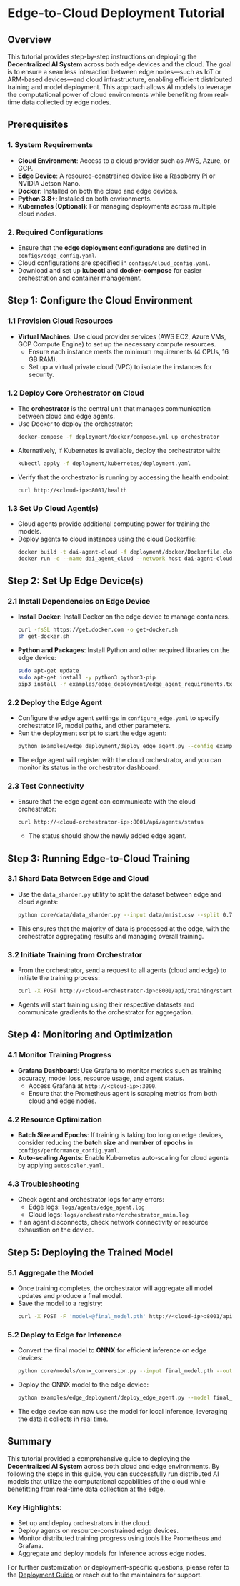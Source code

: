 # Edge-to-Cloud Deployment Tutorial

## Overview
This tutorial provides step-by-step instructions on deploying the **Decentralized AI System** across both edge devices and the cloud. The goal is to ensure a seamless interaction between edge nodes—such as IoT or ARM-based devices—and cloud infrastructure, enabling efficient distributed training and model deployment. This approach allows AI models to leverage the computational power of cloud environments while benefiting from real-time data collected by edge nodes.

## Prerequisites
### 1. System Requirements
- **Cloud Environment**: Access to a cloud provider such as AWS, Azure, or GCP.
- **Edge Device**: A resource-constrained device like a Raspberry Pi or NVIDIA Jetson Nano.
- **Docker**: Installed on both the cloud and edge devices.
- **Python 3.8+**: Installed on both environments.
- **Kubernetes (Optional)**: For managing deployments across multiple cloud nodes.

### 2. Required Configurations
- Ensure that the **edge deployment configurations** are defined in `configs/edge_config.yaml`.
- Cloud configurations are specified in `configs/cloud_config.yaml`.
- Download and set up **kubectl** and **docker-compose** for easier orchestration and container management.

## Step 1: Configure the Cloud Environment
### 1.1 Provision Cloud Resources
- **Virtual Machines**: Use cloud provider services (AWS EC2, Azure VMs, GCP Compute Engine) to set up the necessary compute resources.
  - Ensure each instance meets the minimum requirements (4 CPUs, 16 GB RAM).
  - Set up a virtual private cloud (VPC) to isolate the instances for security.

### 1.2 Deploy Core Orchestrator on Cloud
- The **orchestrator** is the central unit that manages communication between cloud and edge agents.
- Use Docker to deploy the orchestrator:
  ```sh
  docker-compose -f deployment/docker/compose.yml up orchestrator
  ```
- Alternatively, if Kubernetes is available, deploy the orchestrator with:
  ```sh
  kubectl apply -f deployment/kubernetes/deployment.yaml
  ```
- Verify that the orchestrator is running by accessing the health endpoint:
  ```
  curl http://<cloud-ip>:8001/health
  ```

### 1.3 Set Up Cloud Agent(s)
- Cloud agents provide additional computing power for training the models.
- Deploy agents to cloud instances using the cloud Dockerfile:
  ```sh
  docker build -t dai-agent-cloud -f deployment/docker/Dockerfile.cloud .
  docker run -d --name dai_agent_cloud --network host dai-agent-cloud
  ```

## Step 2: Set Up Edge Device(s)
### 2.1 Install Dependencies on Edge Device
- **Install Docker**: Install Docker on the edge device to manage containers.
  ```sh
  curl -fsSL https://get.docker.com -o get-docker.sh
  sh get-docker.sh
  ```
- **Python and Packages**: Install Python and other required libraries on the edge device:
  ```sh
  sudo apt-get update
  sudo apt-get install -y python3 python3-pip
  pip3 install -r examples/edge_deployment/edge_agent_requirements.txt
  ```

### 2.2 Deploy the Edge Agent
- Configure the edge agent settings in `configure_edge.yaml` to specify orchestrator IP, model paths, and other parameters.
- Run the deployment script to start the edge agent:
  ```sh
  python examples/edge_deployment/deploy_edge_agent.py --config examples/edge_deployment/configure_edge.yaml
  ```
- The edge agent will register with the cloud orchestrator, and you can monitor its status in the orchestrator dashboard.

### 2.3 Test Connectivity
- Ensure that the edge agent can communicate with the cloud orchestrator:
  ```sh
  curl http://<cloud-orchestrator-ip>:8001/api/agents/status
  ```
  - The status should show the newly added edge agent.

## Step 3: Running Edge-to-Cloud Training
### 3.1 Shard Data Between Edge and Cloud
- Use the `data_sharder.py` utility to split the dataset between edge and cloud agents:
  ```sh
  python core/data/data_sharder.py --input data/mnist.csv --split 0.7 --output-edge data/edge_data.csv --output-cloud data/cloud_data.csv
  ```
- This ensures that the majority of data is processed at the edge, with the orchestrator aggregating results and managing overall training.

### 3.2 Initiate Training from Orchestrator
- From the orchestrator, send a request to all agents (cloud and edge) to initiate the training process:
  ```sh
  curl -X POST http://<cloud-orchestrator-ip>:8001/api/training/start
  ```
- Agents will start training using their respective datasets and communicate gradients to the orchestrator for aggregation.

## Step 4: Monitoring and Optimization
### 4.1 Monitor Training Progress
- **Grafana Dashboard**: Use Grafana to monitor metrics such as training accuracy, model loss, resource usage, and agent status.
  - Access Grafana at `http://<cloud-ip>:3000`.
  - Ensure that the Prometheus agent is scraping metrics from both cloud and edge nodes.

### 4.2 Resource Optimization
- **Batch Size and Epochs**: If training is taking too long on edge devices, consider reducing the **batch size** and **number of epochs** in `configs/performance_config.yaml`.
- **Auto-scaling Agents**: Enable Kubernetes auto-scaling for cloud agents by applying `autoscaler.yaml`.

### 4.3 Troubleshooting
- Check agent and orchestrator logs for any errors:
  - Edge logs: `logs/agents/edge_agent.log`
  - Cloud logs: `logs/orchestrator/orchestrator_main.log`
- If an agent disconnects, check network connectivity or resource exhaustion on the device.

## Step 5: Deploying the Trained Model
### 5.1 Aggregate the Model
- Once training completes, the orchestrator will aggregate all model updates and produce a final model.
- Save the model to a registry:
  ```sh
  curl -X POST -F 'model=@final_model.pth' http://<cloud-ip>:8001/api/models/upload
  ```

### 5.2 Deploy to Edge for Inference
- Convert the final model to **ONNX** for efficient inference on edge devices:
  ```sh
  python core/models/onnx_conversion.py --input final_model.pth --output final_model.onnx
  ```
- Deploy the ONNX model to the edge device:
  ```sh
  python examples/edge_deployment/deploy_edge_agent.py --model final_model.onnx
  ```
- The edge device can now use the model for local inference, leveraging the data it collects in real time.

## Summary
This tutorial provided a comprehensive guide to deploying the **Decentralized AI System** across both cloud and edge environments. By following the steps in this guide, you can successfully run distributed AI models that utilize the computational capabilities of the cloud while benefitting from real-time data collection at the edge.

### Key Highlights:
- Set up and deploy orchestrators in the cloud.
- Deploy agents on resource-constrained edge devices.
- Monitor distributed training progress using tools like Prometheus and Grafana.
- Aggregate and deploy models for inference across edge nodes.

For further customization or deployment-specific questions, please refer to the [Deployment Guide](deployment_guide.md) or reach out to the maintainers for support.

